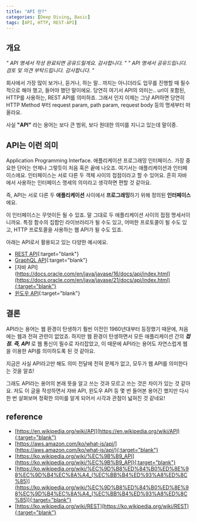 ```yaml
---
title: "API 란?"
categories: [Deep Diving, Basic]
tags: [API, HTTP, REST-API]
---
```


## 개요

*" API 명세서 작성 완료되면 공유드릴게요. 감사합니다. "*
*" API 명세서 공유드립니다. 검토 및 의견 부탁드립니다. 감사합니다. "*

회사에서 가장 많이 보거나, 듣거나, 하는 말.. 까지는 아니더라도 업무를 진행할 때 필수적으로 해야 했고, 들어야 했던 말이에요. 당연히 여기서 API의 의미는.. url이 포함된, HTTP를 사용하는, REST API를 의미하죠. 그래서 인지 이제는 그냥 API하면 당연히 HTTP Method 부터 request param, path param, request body 등의 명세부터 떠올라요.

사실 **"API"** 라는 용어는 보다 큰 범위, 보다 원대한 의미를 지니고 있는데 말이죵.

## API는 이런 의미

Application Programming Interface. 애플리케이션 프로그래밍 인터페이스. 가장 중요한 단어는 언제나 그렇듯이 처음 혹은 끝에 나오죠. 여기서는 애플리케이션과 인터페이스에요. 인터페이스는 서로 다른 두 객체 사이의 접점이라고 할 수 있어요. 흔히 자바에서 사용하는 인터페이스 명세의 의미라고 생각하면 편할 것 같아요.

즉, API는 서로 다른 두 **애플리케이션** 사이에서 **프로그래밍**하기 위해 정의된 **인터페이스**에요.

이 인터페이스는 무엇이든 될 수 있죠. 말 그대로 두 애플리케이션 사이의 접점 명세서이니까요. 특정 함수의 집합인 라이브러리가 될 수도 있고, 어떠한 프로토콜이 될 수도 있고, HTTP 프로토콜을 사용하는 웹 API가 될 수도 있죠.

아래는 API로서 활용되고 있는 다양한 예시에요.

- [REST API](https://ko.wikipedia.org/wiki/REST){:target="blank"}
- [GraphQL API](https://ko.wikipedia.org/wiki/GraphQL){:target="blank"}
- [자바 API](https://docs.oracle.com/en/java/javase/16/docs/api/index.html](https://docs.oracle.com/en/java/javase/21/docs/api/index.html){:target="blank"}
- [윈도우 API](https://ko.wikipedia.org/wiki/%EC%9C%88%EB%8F%84%EC%9A%B0_API){:target="blank"}

## 결론

API라는 용어는 웹 환경이 탄생하기 훨씬 이전인 1960년대부터 등장했기 때문에, 처음에는 웹과 전혀 관련이 없었죠. 하지만 웹 환경이 탄생하면서 모든 애플리케이션 간의 ***접점. 즉, API*** 로 웹 통신이 필수로 자리잡았고, 이 때문에 API라는 용어도 자연스럽게 웹을 이용한 API를 의미하도록 된 것 같아요.

지금은 사실 API라고만 해도 의미 전달에 전혀 문제가 없고, 모두가 웹 API를 의미한다는 것을 알죠!

그래도 API라는 용어의 본래 뜻을 알고 쓰는 것과 모르고 쓰는 것은 차이가 있는 것 같아요. 저도 이 글을 작성하면서 자바 API, 윈도우 API 등 몇 번 들어본 용어긴 했지만 다시 한 번 살펴보며 정확한 의미를 알게 되어서 시각과 관점이 넓혀진 것 같네요!

## reference

- [https://en.wikipedia.org/wiki/API](https://en.wikipedia.org/wiki/API){:target="blank"}
- [https://aws.amazon.com/ko/what-is/api/](https://aws.amazon.com/ko/what-is/api/){:target="blank"}
- [https://ko.wikipedia.org/wiki/%EC%9B%B9_API](https://ko.wikipedia.org/wiki/%EC%9B%B9_API){:target="blank"}
- [https://ko.wikipedia.org/wiki/%EC%9D%B8%ED%84%B0%ED%8E%98%EC%9D%B4%EC%8A%A4_(%EC%BB%B4%ED%93%A8%ED%8C%85)](https://ko.wikipedia.org/wiki/%EC%9D%B8%ED%84%B0%ED%8E%98%EC%9D%B4%EC%8A%A4_(%EC%BB%B4%ED%93%A8%ED%8C%85)){:target="blank"}
- [https://ko.wikipedia.org/wiki/REST](https://ko.wikipedia.org/wiki/REST){:target="blank"}